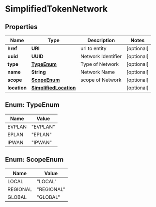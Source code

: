 

# SimplifiedTokenNetwork


## Properties

| Name | Type | Description | Notes |
|------------ | ------------- | ------------- | -------------|
|**href** | **URI** | url to entity |  [optional] |
|**uuid** | **UUID** | Network Identifier |  [optional] |
|**type** | [**TypeEnum**](#TypeEnum) | Type of Network |  [optional] |
|**name** | **String** | Network Name |  [optional] |
|**scope** | [**ScopeEnum**](#ScopeEnum) | scope of Network |  [optional] |
|**location** | [**SimplifiedLocation**](SimplifiedLocation.md) |  |  [optional] |



## Enum: TypeEnum

| Name | Value |
|---- | -----|
| EVPLAN | &quot;EVPLAN&quot; |
| EPLAN | &quot;EPLAN&quot; |
| IPWAN | &quot;IPWAN&quot; |



## Enum: ScopeEnum

| Name | Value |
|---- | -----|
| LOCAL | &quot;LOCAL&quot; |
| REGIONAL | &quot;REGIONAL&quot; |
| GLOBAL | &quot;GLOBAL&quot; |



